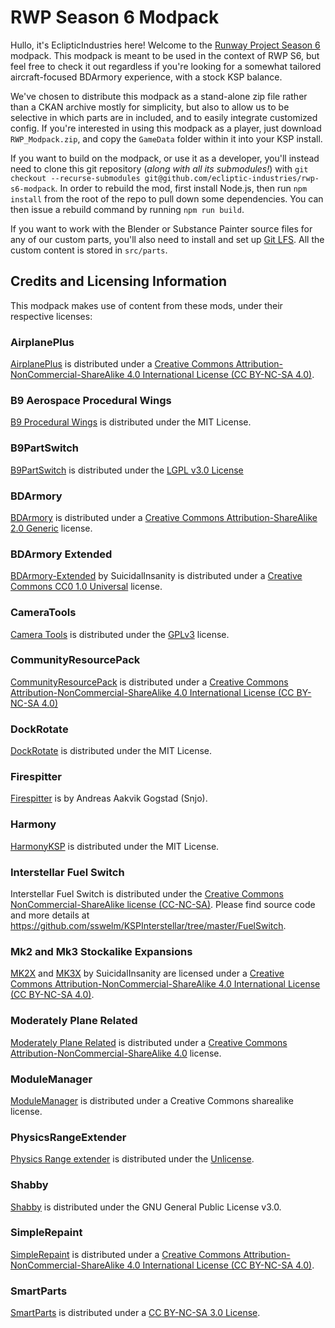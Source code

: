 # RWP Season 6 Modpack

Hullo, it's EclipticIndustries here! Welcome to the [Runway Project Season 6](https://discord.gg/mzAbqvmP) modpack. This modpack is meant to be used in the context of RWP S6, but feel free to check it out regardless if you're looking for a somewhat tailored aircraft-focused BDArmory experience, with a stock KSP balance.

We've chosen to distribute this modpack as a stand-alone zip file rather than a CKAN archive mostly for simplicity, but also to allow us to be selective in which parts are in included, and to easily integrate customized config. If you're interested in using this modpack as a player, just download `RWP_Modpack.zip`, and copy the `GameData` folder within it into your KSP install.

If you want to build on the modpack, or use it as a developer, you'll instead need to clone this git repository (*along with all its submodules!*) with `git checkout --recurse-submodules git@github.com/ecliptic-industries/rwp-s6-modpack`. In order to rebuild the mod, first install Node.js, then run `npm install` from the root of the repo to pull down some dependencies. You can then issue a rebuild command by running `npm run build`.

If you want to work with the Blender or Substance Painter source files for any of our custom parts, you'll also need to install and set up [Git LFS](https://docs.github.com/en/repositories/working-with-files/managing-large-files/installing-git-large-file-storage). All the custom content is stored in `src/parts`.

## Credits and Licensing Information

This modpack makes use of content from these mods, under their respective licenses:

### AirplanePlus

[AirplanePlus](https://github.com/runway-project/AirplanePlus) is distributed under a [Creative Commons Attribution-NonCommercial-ShareAlike 4.0 International License (CC BY-NC-SA 4.0)](http://creativecommons.org/licenses/by-nc-sa/4.0/legalcode).

### B9 Aerospace Procedural Wings

[B9 Procedural Wings](https://github.com/B9-Procedural-Wings/B9-PWings-Modified) is distributed under the MIT License.

### B9PartSwitch

[B9PartSwitch](https://github.com/blowfishpro/B9PartSwitch) is distributed under the [LGPL v3.0 License](http://www.gnu.org/licenses/lgpl-3.0.en.html)

### BDArmory

[BDArmory](https://github.com/BrettRyland/BDArmory) is distributed under a [Creative Commons Attribution-ShareAlike 2.0 Generic](https://creativecommons.org/licenses/by-sa/2.0/) license.

### BDArmory Extended

[BDArmory-Extended](https://github.com/BrettRyland/BDArmory-Extended) by SuicidalInsanity is distributed under a [Creative Commons CC0 1.0 Universal](https://creativecommons.org/publicdomain/zero/1.0/) license.

### CameraTools

[Camera Tools](https://github.com/BrettRyland/CameraTools) is distributed under the [GPLv3](https://www.gnu.org/licenses/gpl-3.0.html) license.

### CommunityResourcePack

[CommunityResourcePack](https://github.com/UmbraSpaceIndustries/CommunityResourcePack) is distributed under a [Creative Commons Attribution-NonCommercial-ShareAlike 4.0 International License (CC BY-NC-SA 4.0)](http://creativecommons.org/licenses/by-nc-sa/4.0/legalcode)

### DockRotate

[DockRotate](https://github.com/peteletroll/DockRotate) is distributed under the MIT License.

### Firespitter

[Firespitter](https://github.com/snjo/Firespitter) is by Andreas Aakvik Gogstad (Snjo).

### Harmony

[HarmonyKSP](https://github.com/KSPModdingLibs/HarmonyKSP) is distributed under the MIT License.

### Interstellar Fuel Switch

Interstellar Fuel Switch is distributed under the [Creative Commons NonCommercial-ShareAlike license (CC-NC-SA)](https://creativecommons.org/licenses/by-nc-sa/4.0/). Please find source code and more details at https://github.com/sswelm/KSPInterstellar/tree/master/FuelSwitch.

### Mk2 and Mk3 Stockalike Expansions

[MK2X](https://github.com/SuicidalInsanity/Mk2Expansion) and [MK3X](https://github.com/SuicidalInsanity/Mk3Expansion) by SuicidalInsanity are licensed under a [Creative Commons Attribution-NonCommercial-ShareAlike 4.0 International License (CC BY-NC-SA 4.0)](http://creativecommons.org/licenses/by-nc-sa/4.0/legalcode).

### Moderately Plane Related

[Moderately Plane Related](https://github.com/Drag0nD3str0yer/Moderately-Plane-Related) is distributed under a [Creative Commons Attribution-NonCommercial-ShareAlike 4.0](https://creativecommons.org/licenses/by-nc-sa/4.0/) license.

### ModuleManager

[ModuleManager](https://github.com/sarbian/ModuleManager) is distributed under a Creative Commons sharealike license.

### PhysicsRangeExtender

[Physics Range extender](https://github.com/jrodrigv/PhysicsRangeExtender) is distributed under the [Unlicense](http://unlicense.org).

### Shabby

[Shabby](https://github.com/taniwha/Shabby) is distributed under the GNU General Public License v3.0.

### SimpleRepaint

[SimpleRepaint](https://github.com/judicator/SimpleRepaint) is distributed under a [Creative Commons Attribution-NonCommercial-ShareAlike 4.0 International License (CC BY-NC-SA 4.0)](http://creativecommons.org/licenses/by-nc-sa/4.0/legalcode).

### SmartParts

[SmartParts](https://forum.kerbalspaceprogram.com/topic/151340-112x-smart-parts-continued/) is distributed under a [CC BY-NC-SA 3.0 License](https://creativecommons.org/licenses/by-nc-sa/3.0/us/).

